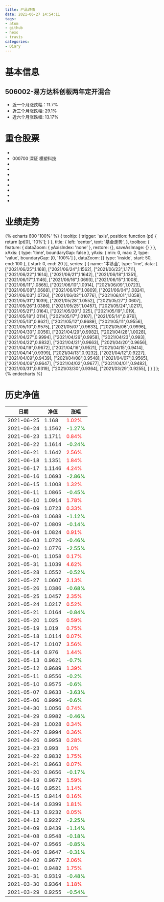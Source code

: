 ```yaml
---
title: 产品详情
date: 2021-06-27 14:54:11
tags:
- atom
- github
- hexo
- travis
categories:
- Diary
---
```


# 基本信息
## 506002-易方达科创板两年定开混合
- 近一个月涨跌幅：11.7%
- 近三个月涨跌幅: 29.1%
- 近六个月涨跌幅: 13.17%

# 重仓股票
- 
- 000700 深证 模塑科技
- 
- 
- 
- 
- 
- 
- 
- 
# 业绩走势

{% echarts 600 '100%' %}
{
  tooltip: {
        trigger: 'axis',
        position: function (pt) {
            return [pt[0], '10%'];
        }
    },
    title: {
        left: 'center',
        text: '基金走势',
    },
    toolbox: {
        feature: {
            dataZoom: {
                yAxisIndex: 'none'
            },
            restore: {},
            saveAsImage: {}
        }
    },
    xAxis: {
        type: 'time',
        boundaryGap: false
    },
    yAxis: {
        min: 0,
        max: 2,
        type: 'value',
        boundaryGap: [0, '100%']
    },
    dataZoom: [{
        type: 'inside',
        start: 50,
        end: 100
    }, {
        start: 0,
        end: 20
    }],
    series: [
        {
            name: '本基金',
            type: 'line',
            data: [
["2021/06/25",1.168],
["2021/06/24",1.1562],
["2021/06/23",1.1711],
["2021/06/22",1.1614],
["2021/06/21",1.1642],
["2021/06/18",1.1351],
["2021/06/17",1.1146],
["2021/06/16",1.0693],
["2021/06/15",1.1008],
["2021/06/11",1.0865],
["2021/06/10",1.0914],
["2021/06/09",1.0723],
["2021/06/08",1.0688],
["2021/06/07",1.0809],
["2021/06/04",1.0824],
["2021/06/03",1.0726],
["2021/06/02",1.0776],
["2021/06/01",1.1058],
["2021/05/31",1.1039],
["2021/05/28",1.0552],
["2021/05/27",1.0607],
["2021/05/26",1.0386],
["2021/05/25",1.0457],
["2021/05/24",1.0217],
["2021/05/21",1.0164],
["2021/05/20",1.025],
["2021/05/19",1.019],
["2021/05/18",1.0114],
["2021/05/17",1.0107],
["2021/05/14",0.976],
["2021/05/13",0.9621],
["2021/05/12",0.9689],
["2021/05/11",0.9556],
["2021/05/10",0.9575],
["2021/05/07",0.9633],
["2021/05/06",0.9996],
["2021/04/30",1.0056],
["2021/04/29",0.9982],
["2021/04/28",1.0028],
["2021/04/27",0.9994],
["2021/04/26",0.9958],
["2021/04/23",0.993],
["2021/04/22",0.9832],
["2021/04/21",0.9663],
["2021/04/20",0.9656],
["2021/04/19",0.9672],
["2021/04/16",0.9521],
["2021/04/15",0.9414],
["2021/04/14",0.9399],
["2021/04/13",0.9232],
["2021/04/12",0.9227],
["2021/04/09",0.9439],
["2021/04/08",0.9548],
["2021/04/07",0.9565],
["2021/04/06",0.9647],
["2021/04/02",0.9677],
["2021/04/01",0.9482],
["2021/03/31",0.9319],
["2021/03/30",0.9364],
["2021/03/29",0.9255],
]
        }
    ]
};
{% endecharts %}

# 历史净值

| 日期 | 净值 | 涨幅 |
| --- | --- | --- |
|2021-06-25|1.168|<font color=red>1.02%</font>|
|2021-06-24|1.1562|<font color=green>-1.27%</font>|
|2021-06-23|1.1711|<font color=red>0.84%</font>|
|2021-06-22|1.1614|<font color=green>-0.24%</font>|
|2021-06-21|1.1642|<font color=red>2.56%</font>|
|2021-06-18|1.1351|<font color=red>1.84%</font>|
|2021-06-17|1.1146|<font color=red>4.24%</font>|
|2021-06-16|1.0693|<font color=green>-2.86%</font>|
|2021-06-15|1.1008|<font color=red>1.32%</font>|
|2021-06-11|1.0865|<font color=green>-0.45%</font>|
|2021-06-10|1.0914|<font color=red>1.78%</font>|
|2021-06-09|1.0723|<font color=red>0.33%</font>|
|2021-06-08|1.0688|<font color=green>-1.12%</font>|
|2021-06-07|1.0809|<font color=green>-0.14%</font>|
|2021-06-04|1.0824|<font color=red>0.91%</font>|
|2021-06-03|1.0726|<font color=green>-0.46%</font>|
|2021-06-02|1.0776|<font color=green>-2.55%</font>|
|2021-06-01|1.1058|<font color=red>0.17%</font>|
|2021-05-31|1.1039|<font color=red>4.62%</font>|
|2021-05-28|1.0552|<font color=green>-0.52%</font>|
|2021-05-27|1.0607|<font color=red>2.13%</font>|
|2021-05-26|1.0386|<font color=green>-0.68%</font>|
|2021-05-25|1.0457|<font color=red>2.35%</font>|
|2021-05-24|1.0217|<font color=red>0.52%</font>|
|2021-05-21|1.0164|<font color=green>-0.84%</font>|
|2021-05-20|1.025|<font color=red>0.59%</font>|
|2021-05-19|1.019|<font color=red>0.75%</font>|
|2021-05-18|1.0114|<font color=red>0.07%</font>|
|2021-05-17|1.0107|<font color=red>3.56%</font>|
|2021-05-14|0.976|<font color=red>1.44%</font>|
|2021-05-13|0.9621|<font color=green>-0.7%</font>|
|2021-05-12|0.9689|<font color=red>1.39%</font>|
|2021-05-11|0.9556|<font color=green>-0.2%</font>|
|2021-05-10|0.9575|<font color=green>-0.6%</font>|
|2021-05-07|0.9633|<font color=green>-3.63%</font>|
|2021-05-06|0.9996|<font color=green>-0.6%</font>|
|2021-04-30|1.0056|<font color=red>0.74%</font>|
|2021-04-29|0.9982|<font color=green>-0.46%</font>|
|2021-04-28|1.0028|<font color=red>0.34%</font>|
|2021-04-27|0.9994|<font color=red>0.36%</font>|
|2021-04-26|0.9958|<font color=red>0.28%</font>|
|2021-04-23|0.993|<font color=red>1.0%</font>|
|2021-04-22|0.9832|<font color=red>1.75%</font>|
|2021-04-21|0.9663|<font color=red>0.07%</font>|
|2021-04-20|0.9656|<font color=green>-0.17%</font>|
|2021-04-19|0.9672|<font color=red>1.59%</font>|
|2021-04-16|0.9521|<font color=red>1.14%</font>|
|2021-04-15|0.9414|<font color=red>0.16%</font>|
|2021-04-14|0.9399|<font color=red>1.81%</font>|
|2021-04-13|0.9232|<font color=red>0.05%</font>|
|2021-04-12|0.9227|<font color=green>-2.25%</font>|
|2021-04-09|0.9439|<font color=green>-1.14%</font>|
|2021-04-08|0.9548|<font color=green>-0.18%</font>|
|2021-04-07|0.9565|<font color=green>-0.85%</font>|
|2021-04-06|0.9647|<font color=green>-0.31%</font>|
|2021-04-02|0.9677|<font color=red>2.06%</font>|
|2021-04-01|0.9482|<font color=red>1.75%</font>|
|2021-03-31|0.9319|<font color=green>-0.48%</font>|
|2021-03-30|0.9364|<font color=red>1.18%</font>|
|2021-03-29|0.9255|<font color=green>-0.54%</font>|

